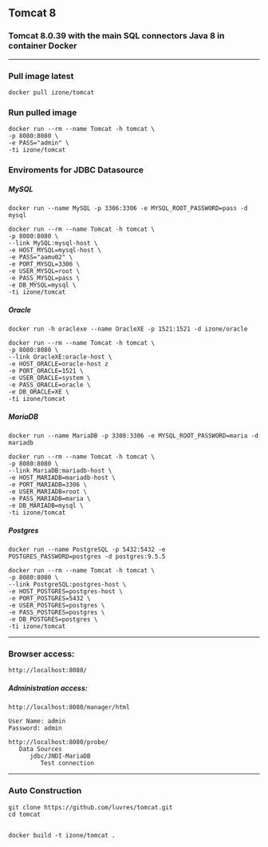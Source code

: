 ## Tomcat 8
### Tomcat 8.0.39 with the main SQL connectors Java 8 in container Docker
-----
### Pull image latest
```
docker pull izone/tomcat
```
### Run pulled image
```
docker run --rm --name Tomcat -h tomcat \
-p 8080:8080 \
-e PASS="admin" \
-ti izone/tomcat
```
### Enviroments for JDBC Datasource
##### MySQL
```
docker run --name MySQL -p 3306:3306 -e MYSQL_ROOT_PASSWORD=pass -d mysql

docker run --rm --name Tomcat -h tomcat \
-p 8080:8080 \
--link MySQL:mysql-host \
-e HOST_MYSQL=mysql-host \
-e PASS="aamu02" \
-e PORT_MYSQL=3306 \
-e USER_MYSQL=root \
-e PASS_MYSQL=pass \
-e DB_MYSQL=mysql \
-ti izone/tomcat
```
##### Oracle
```
docker run -h oraclexe --name OracleXE -p 1521:1521 -d izone/oracle

docker run --rm --name Tomcat -h tomcat \
-p 8080:8080 \
--link OracleXE:oracle-host \
-e HOST_ORACLE=oracle-host z
-e PORT_ORACLE=1521 \
-e USER_ORACLE=system \
-e PASS_ORACLE=oracle \
-e DB_ORACLE=XE \
-ti izone/tomcat
```
##### MariaDB
```
docker run --name MariaDB -p 3308:3306 -e MYSQL_ROOT_PASSWORD=maria -d mariadb

docker run --rm --name Tomcat -h tomcat \
-p 8080:8080 \
--link MariaDB:mariadb-host \
-e HOST_MARIADB=mariadb-host \
-e PORT_MARIADB=3306 \
-e USER_MARIADB=root \
-e PASS_MARIADB=maria \
-e DB_MARIADB=mysql \
-ti izone/tomcat
```
##### Postgres
```
docker run --name PostgreSQL -p 5432:5432 -e POSTGRES_PASSWORD=postgres -d postgres:9.5.5

docker run --rm --name Tomcat -h tomcat \
-p 8080:8080 \
--link PostgreSQL:postgres-host \
-e HOST_POSTGRES=postgres-host \
-e PORT_POSTGRES=5432 \
-e USER_POSTGRES=postgres \
-e PASS_POSTGRES=postgres \
-e DB_POSTGRES=postgres \
-ti izone/tomcat
```
-----
### Browser access:
```
http://localhost:8080/
```
##### Administration access:
```
http://localhost:8080/manager/html

User Name: admin
Password: admin

http://localhost:8080/probe/
   Data Sources
      jdbc/JNDI-MariaDB
         Test connection
```
-----
### Auto Construction
```
git clone https://github.com/luvres/tomcat.git
cd tomcat


docker build -t izone/tomcat .
```

